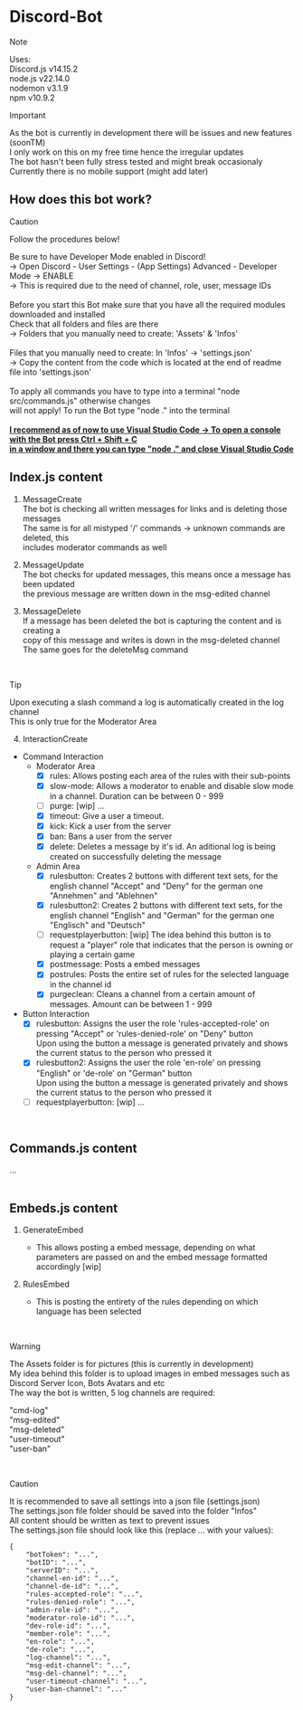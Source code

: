 # Discord-Bot
> [!NOTE]
> Uses:<br />
> Discord.js v14.15.2<br />
> node.js v22.14.0<br />
> nodemon v3.1.9<br />
> npm v10.9.2<br >

> [!IMPORTANT]
> As the bot is currently in development there will be issues and new features (soonTM)<br />
> I only work on this on my free time hence the irregular updates<br />
> The bot hasn't been fully stress tested and might break occasionaly<br />
> Currently there is no mobile support (might add later)<br />

<h2>How does this bot work?</h2>

> [!CAUTION]
> Follow the procedures below!<br />

Be sure to have Developer Mode enabled in Discord!<br />
-> Open Discord - User Settings - (App Settings) Advanced - Developer Mode -> ENABLE<br />
-> This is required due to the need of channel, role, user, message IDs<br />
<br />
Before you start this Bot make sure that you have all the required modules downloaded and installed<br />
Check that all folders and files are there<br />
-> Folders that you manually need to create: 'Assets' & 'Infos'<br />
<br />
Files that you manually need to create: In 'Infos' -> 'settings.json'<br />
-> Copy the content from the code which is located at the end of readme file into 'settings.json'<br />
<br />
To apply all commands you have to type into a terminal "node src/commands.js" otherwise changes<br />
will not apply! To run the Bot type "node ." into the terminal<br />
<br />
**<ins>I recommend as of now to use Visual Studio Code -> To open a console with the Bot press Ctrl + Shift + C<br />
in a window and there you can type "node ." and close Visual Studio Code</ins>**<br />

<h2>Index.js content</h2>

1. MessageCreate<br />
The bot is checking all written messages for links and is deleting those messages<br />
The same is for all mistyped '/' commands -> unknown commands are deleted, this<br />
includes moderator commands as well<br />

2. MessageUpdate<br />
The bot checks for updated messages, this means once a message has been updated<br />
the previous message are written down in the msg-edited channel<br />

3. MessageDelete<br />
If a message has been deleted the bot is capturing the content and is creating a<br />
copy of this message and writes is down in the msg-deleted channel<br />
The same goes for the deleteMsg command<br />
<br />

> [!TIP]
> Upon executing a slash command a log is automatically created in the log channel<br />
> This is only true for the Moderator Area<br />

4. InteractionCreate
  - Command Interaction<br />
    - Moderator Area<br />
	  - [x] rules: Allows posting each area of the rules with their sub-points<br />
	  - [x] slow-mode: Allows a moderator to enable and disable slow mode in a channel. Duration can be between 0 - 999<br />
	  - [ ] purge: [wip] ...<br />
	  - [x] timeout: Give a user a timeout. <br />
	  - [x] kick: Kick a user from the server<br />
	  - [x] ban: Bans a user from the server<br />
	  - [x] delete: Deletes a message by it's id. An aditional log is being created on successfully deleting the message<br />
 
    - Admin Area<br />
	  - [x] rulesbutton: Creates 2 buttons with different text sets, for the english channel "Accept" and "Deny" for the german one "Annehmen" and "Ablehnen"<br />
	  - [x] rulesbutton2: Creates 2 buttons with different text sets, for the english channel "English" and "German" for the german one "Englisch" and "Deutsch"<br />
	  - [ ] requestplayerbutton: [wip] The idea behind this button is to request a "player" role that indicates that the person is owning or playing a certain game<br />
	  - [x] postmessage: Posts a embed messages<br />
	  - [x] postrules: Posts the entire set of rules for the selected language in the channel id<br />
	  - [x] purgeclean: Cleans a channel from a certain amount of messages. Amount can be between 1 - 999<br />
  
  - Button Interaction<br />
	- [x] rulesbutton: Assigns the user the role 'rules-accepted-role' on pressing "Accept" or 'rules-denied-role' on "Deny" button<br />
			Upon using the button a message is generated privately and shows the current status to the person who pressed it<br />
	- [x] rulesbutton2: Assigns the user the role 'en-role' on pressing "English" or 'de-role' on "German" button<br />
			Upon using the button a message is generated privately and shows the current status to the person who pressed it<br />
	- [ ] requestplayerbutton: [wip] ...
<br />

<h2>Commands.js content</h2>

...<br />
<br />

<h2>Embeds.js content</h2>

1. GenerateEmbed
   - This allows posting a embed message, depending on what parameters are passed on and the embed message formatted accordingly [wip]<br />

2. RulesEmbed
   - This is posting the entirety of the rules depending on which language has been selected<br />

<br />

> [!WARNING]
> The Assets folder is for pictures (this is currently in development)<br />
> My idea behind this folder is to upload images in embed messages such as<br />
> Discord Server Icon, Bots Avatars and etc<br />
> The way the bot is written, 5 log channels are required:<br />
> 
> "cmd-log"<br />
> "msg-edited"<br />
> "msg-deleted"<br />
> "user-timeout"<br />
> "user-ban"<br />
<br />

> [!CAUTION]
> It is recommended to save all settings into a json file (settings.json)<br />
> The settings.json file folder should be saved into the folder "Infos"<br />
> All content should be written as text to prevent issues<br />
> The settings.json file should look like this (replace ... with your values):<br />

```
{
	"botToken": "...",
	"botID": "...",
	"serverID": "...",
	"channel-en-id": "...",
	"channel-de-id": "...",
	"rules-accepted-role": "...",
	"rules-denied-role": "...",
	"admin-role-id": "...",
	"moderator-role-id": "...",
	"dev-role-id": "...",
	"member-role": "...",
	"en-role": "...",
	"de-role": "...",
	"log-channel": "...",
	"msg-edit-channel": "...",
	"msg-del-channel": "...",
	"user-timeout-channel": "...",
	"user-ban-channel": "..."
}
```